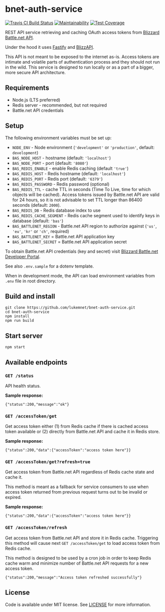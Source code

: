 # bnet-auth-service
[![Travis CI Build Status](https://travis-ci.org/lukemnet/bnet-auth-service.svg?branch=master)](https://travis-ci.org/lukemnet/bnet-auth-service)
[![Maintainability](https://api.codeclimate.com/v1/badges/e988aeb1b13e096f989c/maintainability)](https://codeclimate.com/github/lukemnet/bnet-auth-service/maintainability)
[![Test Coverage](https://api.codeclimate.com/v1/badges/e988aeb1b13e096f989c/test_coverage)](https://codeclimate.com/github/lukemnet/bnet-auth-service/test_coverage) 

REST API service retrieving and caching OAuth access tokens from [Blizzard Battle.net API](https://develop.battle.net/).

Under the hood it uses [Fastify](https://www.fastify.io/) and [BlizzAPI](https://www.npmjs.com/package/blizzapi).

This API is not meant to be exposed to the internet as-is. Access tokens are intimate and volatile parts of authentication process and they should not run in the wild. This service is designed to run locally or as a part of a bigger, more secure API architecture.

## Requirements

* Node.js (LTS preferred)
* Redis server - recommended, but not required
* Battle.net API credentials

## Setup

The following environment variables must be set up:

* `NODE_ENV` - Node environment (`'development'` or `'production'`, default: `development`)
* `BAS_NODE_HOST` - hostname (default: `'localhost'`)
* `BAS_NODE_PORT` - port (default: `'8080'`)
* `BAS_REDIS_ENABLE` - enable Redis caching (default `'true'`)
* `BAS_REDIS_HOST` - Redis hostname (default: `'localhost'`)
* `BAS_REDIS_PORT` - Redis port (default: `'6379'`)
* `BAS_REDIS_PASSWORD` - Redis password (optional)
* `BAS_REDIS_TTL` - cache TTL in seconds (Time To Live, time for which objects will be cached). Access tokens issued by Battle.net API are valid for 24 hours, so it is not advisable to set TTL longer than 86400 seconds (default: `2000`).
* `BAS_REDIS_DB` - Redis database index to use
* `BAS_REDIS_CACHE_SEGMENT` - Redis cache segment used to identify keys in database (default: `'bas'`)
* `BAS_BATTLENET_REGION` - Battle.net API region to authorize against (`'us'`, `'eu'`, `'kr'` or `'ch'`, required)
* `BAS_BATTLENET_KEY` = Battle.net API application key
* `BAS_BATTLENET_SECRET` = Battle.net API application secret

To obtain Battle.net API credentials (key and secret) visit [Blizzard Battle.net Developer Portal](https://develop.battle.net/access/).

See also `.env.sample` for a dotenv template.

When in development mode, the API can load environment variables from `.env` file in root directory.

## Build and install

```
git clone https://github.com/lukemnet/bnet-auth-service.git
cd bnet-auth-service
npm install
npm run build
```

## Start server

```
npm start
```

## Available endpoints

### `GET /status`

API health status.

**Sample response:**

```
{"status":200,"message":"ok"}
```

### `GET /accessToken/get`

Get access token either (1) from Redis cache if there is cached access token available or (2) directly from Battle.net API and cache it in Redis store.

**Sample response:**

```
{"status":200,"data":{"accessToken":"access token here"}}
```

### `GET /accessToken/get?refresh=true`

Get access token from Battle.net API regardless of Redis cache state and cache it.

This method is meant as a fallback for service consumers to use when access token returned from previous request turns out to be invalid or expired.

**Sample response:**

```
{"status":200,"data":{"accessToken":"access token here"}}
```

### `GET /accessToken/refresh`

Get access token from Battle.net API and store it in Redis cache. Triggering this method will cause next `GET /accessToken/get` to load access token from Redis cache.

This method is designed to be used by a cron job in order to keep Redis cache warm and minimize number of Battle.net API requests for a new access token.

```
{"status":200,"message":"Access token refreshed successfully"}
```

## License

Code is available under MIT license. See [LICENSE](https://raw.githubusercontent.com/lukemnet/bnet-auth-service/master/LICENSE) for more information.
